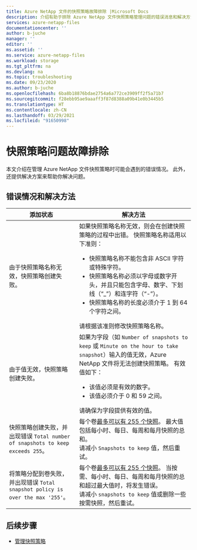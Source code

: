 ```yaml
---
title: Azure NetApp 文件的快照策略故障排除 |Microsoft Docs
description: 介绍有助于排除 Azure NetApp 文件快照策略管理问题的错误消息和解决方法。
services: azure-netapp-files
documentationcenter: ''
author: b-juche
manager: ''
editor: ''
ms.assetid: ''
ms.service: azure-netapp-files
ms.workload: storage
ms.tgt_pltfrm: na
ms.devlang: na
ms.topic: troubleshooting
ms.date: 09/23/2020
ms.author: b-juche
ms.openlocfilehash: 6ba8b18876bdae2754a6a772ce3909ff2f5a71b7
ms.sourcegitcommit: f28ebb95ae9aaaff3f87d8388a09b41e0b3445b5
ms.translationtype: HT
ms.contentlocale: zh-CN
ms.lasthandoff: 03/29/2021
ms.locfileid: "91650998"
---
```

# <a name="troubleshoot-snapshot-policies"></a>快照策略问题故障排除

本文介绍在管理 Azure NetApp 文件快照策略时可能会遇到的错误情况。 此外，还提供解决方案来帮助你解决问题。

## <a name="error-conditions-and-resolutions"></a>错误情况和解决方法 

|     添加状态    |     解决方法    |
|-|-|
| 由于快照策略名称无效，快照策略创建失败。 | 如果快照策略名称无效，则会在创建快照策略的过程中出错。 快照策略名称适用以下准则：  <ul><li> 快照策略名称不能包含非 ASCII 字符或特殊字符。 </li> <li> 快照策略名称必须以字母或数字开头，并且只能包含字母、数字、下划线（“_”）和连字符（“-”）。 </li> <li> 快照策略名称的长度必须介于 1 到 64 个字符之间。  </li></ul> 请根据该准则修改快照策略名称。  |
| 由于值无效，快照策略创建失败。 | 如果为字段（如 `Number of snapshots to keep` 或 `Minute on the hour to take snapshot`）输入的值无效，Azure NetApp 文件将无法创建快照策略。 有效值如下：  <ul><li>该值必须是有效的数字。</li> <li>该值必须介于 0 和 59 之间。</li></ul> 请确保为字段提供有效的值。 | 
| 快照策略创建失败，并出现错误 `Total number of snapshots to keep exceeds 255`。 | 每个卷[最多可以有 255 个快照](azure-netapp-files-resource-limits.md)。 最大值包括每小时、每日、每周和每月快照的总和。 <br> 请减小 `Snapshots to keep` 值，然后重试。 |
| 将策略分配到卷失败，并出现错误 `Total snapshot policy is over the max '255'`。 | 每个卷[最多可以有 255 个快照](azure-netapp-files-resource-limits.md)。 当按需、每小时、每日、每周和每月快照的总和超过最大值时，将发生错误。 <br> 请减小 `snapshots to keep` 值或删除一些按需快照，然后重试。 | 

## <a name="next-steps"></a>后续步骤  

* [管理快照策略](azure-netapp-files-manage-snapshots.md#manage-snapshot-policies)
